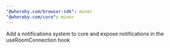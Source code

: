```yaml
---
"@whereby.com/browser-sdk": minor
"@whereby.com/core": minor
---
```


Add a notifications system to core and expose notifications in the useRoomConnection hook
